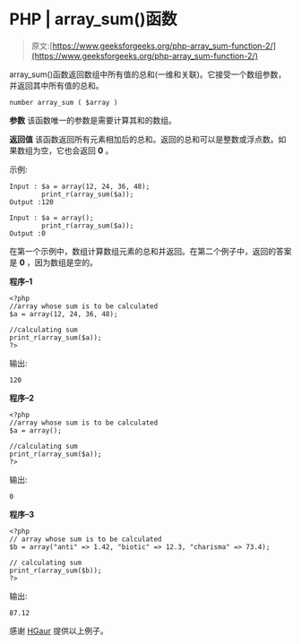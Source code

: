# PHP | array_sum()函数

> 原文:[https://www.geeksforgeeks.org/php-array_sum-function-2/](https://www.geeksforgeeks.org/php-array_sum-function-2/)

array_sum()函数返回数组中所有值的总和(一维和关联)。它接受一个数组参数，并返回其中所有值的总和。

```
number array_sum ( $array )

```

**参数**
该函数唯一的参数是需要计算其和的数组。

**返回值**
该函数返回所有元素相加后的总和。返回的总和可以是整数或浮点数。如果数组为空，它也会返回 **0** 。

示例:

```
Input : $a = array(12, 24, 36, 48);
        print_r(array_sum($a));
Output :120

Input : $a = array();
        print_r(array_sum($a));
Output :0

```

在第一个示例中，数组计算数组元素的总和并返回。在第二个例子中，返回的答案是 **0** ，因为数组是空的。

**程序–1**

```
<?php
//array whose sum is to be calculated
$a = array(12, 24, 36, 48);

//calculating sum
print_r(array_sum($a));
?>
```

输出:

```
120

```

**程序–2**

```
<?php
//array whose sum is to be calculated
$a = array();

//calculating sum
print_r(array_sum($a));
?>
```

输出:

```
0

```

**程序–3**

```
<?php
// array whose sum is to be calculated
$b = array("anti" => 1.42, "biotic" => 12.3, "charisma" => 73.4);

// calculating sum
print_r(array_sum($b));
?>
```

输出:

```
87.12

```

感谢 [HGaur](https://auth.geeksforgeeks.org/user/HGaur/articles) 提供以上例子。
